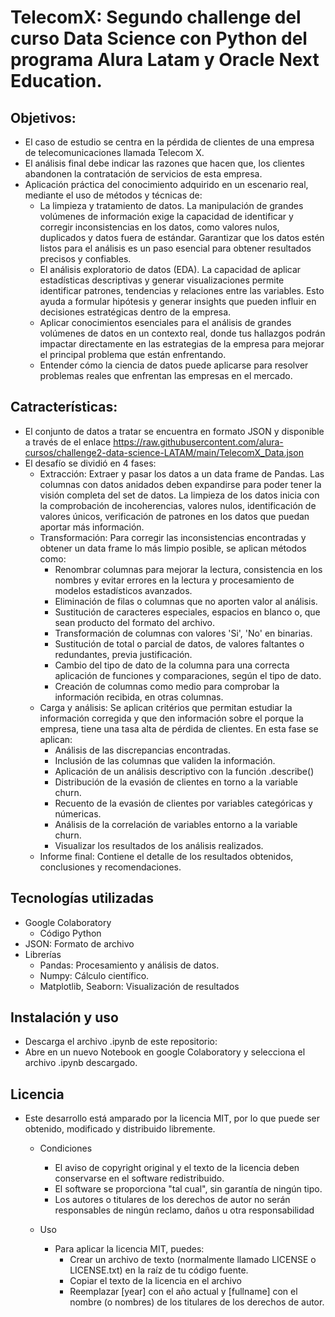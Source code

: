 # TelecomX: Segundo challenge del curso Data Science con Python del programa Alura Latam y Oracle Next Education.  

## Objetivos:
* El caso de estudio se centra en la pérdida de clientes de una empresa de telecomunicaciones llamada Telecom X.
* El análisis final debe indicar las razones que hacen que, los clientes abandonen la contratación de servicios de esta empresa.
* Aplicación práctica del conocimiento adquirido en un escenario real, mediante el uso de métodos y técnicas de:
    * La limpieza y tratamiento de datos. La manipulación de grandes volúmenes de información exige la capacidad de identificar y corregir inconsistencias en los datos, como valores nulos, duplicados y datos fuera de estándar. Garantizar que los datos estén listos para el análisis es un paso esencial para obtener resultados precisos y confiables.
    * El análisis exploratorio de datos (EDA). La capacidad de aplicar estadísticas descriptivas y generar visualizaciones permite identificar patrones, tendencias y relaciones entre las variables. Esto ayuda a formular hipótesis y generar insights que pueden influir en decisiones estratégicas dentro de la empresa.
    * Aplicar conocimientos esenciales para el análisis de grandes volúmenes de datos en un contexto real, donde tus hallazgos podrán impactar directamente en las estrategias de la empresa para mejorar el principal problema que están enfrentando.
    * Entender cómo la ciencia de datos puede aplicarse para resolver problemas reales que enfrentan las empresas en el mercado.

## Catracterísticas:
* El conjunto de datos a tratar se encuentra en formato JSON y disponible a través de el enlace https://raw.githubusercontent.com/alura-cursos/challenge2-data-science-LATAM/main/TelecomX_Data.json
* El desafío se dividió en 4 fases:
  * Extracción: Extraer y pasar los datos a un data frame de Pandas. Las columnas con datos anidados deben expandirse para poder tener la visión completa del set de datos.
  La limpieza de los datos inicia con la comprobación de incoherencias, valores nulos, identificación de valores únicos, verificación de patrones en los datos que puedan aportar más información.
  * Transformación: Para corregir las inconsistencias encontradas y obtener un data frame lo más limpio posible, se aplican métodos como: 
    * Renombrar columnas para mejorar la lectura, consistencia en los nombres y evitar errores en la lectura y procesamiento de modelos estadísticos avanzados.
    * Eliminación de filas o columnas que no aporten valor al análisis.
    * Sustitución de caracteres especiales, espacios en blanco o, que sean producto del formato del archivo.
    * Transformación de columnas con valores 'Si', 'No' en binarias.
    * Sustitución de total o parcial de datos, de valores faltantes o redundantes, previa justificación.
    * Cambio del tipo de dato de la columna para una correcta aplicación de funciones y comparaciones, según el tipo de dato.
    * Creación de columnas como medio para comprobar la información recibida, en otras columnas.
  * Carga y análisis: Se aplican critérios que permitan estudiar la información corregida y que den información sobre el porque la empresa, tiene una tasa alta de pérdida de clientes.
    En esta fase se aplican:
      * Análisis de las discrepancias encontradas.
      * Inclusión de las columnas que validen la información.
      * Aplicación de un análisis descriptivo con la función .describe()
      * Distribución de la evasión de clientes en torno a la variable churn.
      * Recuento de la evasión de clientes por variables categóricas y númericas.
      * Análisis de la correlación de variables entorno a la variable churn.
      * Visualizar los resultados de los análisis realizados.
  * Informe final: Contiene el detalle de los resultados obtenidos, conclusiones y recomendaciones.

## Tecnologías utilizadas
  * Google Colaboratory
    * Código Python 
  * JSON: Formato de archivo
  * Librerías
    * Pandas: Procesamiento y análisis de datos.
    * Numpy: Cálculo científico.
    * Matplotlib, Seaborn: Visualización de resultados
    
## Instalación y uso
   * Descarga el archivo .ipynb de este repositorio:
   * Abre en un nuevo Notebook en google Colaboratory y selecciona el archivo .ipynb descargado.

## Licencia
   * Este desarrollo está amparado por la licencia MIT, por lo que puede ser obtenido, modificado y distribuido libremente.

     * Condiciones
       * El aviso de copyright original y el texto de la licencia deben conservarse en el software redistribuido. 
       * El software se proporciona "tal cual", sin garantía de ningún tipo. 
       * Los autores o titulares de los derechos de autor no serán responsables de ningún reclamo, daños u otra responsabilidad 

     * Uso 
       * Para aplicar la licencia MIT, puedes: 
         * Crear un archivo de texto (normalmente llamado LICENSE o LICENSE.txt) en la raíz de tu código fuente.
         * Copiar el texto de la licencia en el archivo
         * Reemplazar [year] con el año actual y [fullname] con el nombre (o nombres) de los titulares de los derechos de autor.
